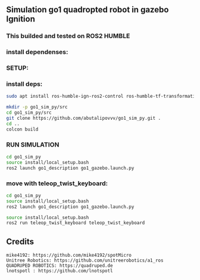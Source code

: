 ## Simulation go1 quadropted robot in gazebo Ignition

### This builded and tested on ROS2 HUMBLE


### install dependenses:



### SETUP:

### install deps:
```bash
sudo apt install ros-humble-ign-ros2-control ros-humble-tf-transformations
```

```bash
mkdir -p go1_sim_py/src
cd go1_sim_py/src
git clone https://github.com/abutalipovvv/go1_sim_py.git .
cd ..
colcon build
```

### RUN SIMULATION

```bash
cd go1_sim_py
source install/local_setup.bash
ros2 launch go1_description go1_gazebo.launch.py
```


### move with teleop_twist_keyboard:

```bash
cd go1_sim_py
source install/local_setup.bash
ros2 launch go1_description go1_gazebo.launch.py
```

```bash
source install/local_setup.bash
ros2 run teleop_twist_keyboard teleop_twist_keyboard
```


## Credits

    mike4192: https://github.com/mike4192/spotMicro
    Unitree Robotics: https://github.com/unitreerobotics/a1_ros
    QUADRUPED ROBOTICS: https://quadruped.de
    lnotspotl : https://github.com/lnotspotl
